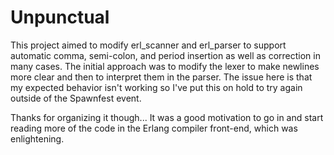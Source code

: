 # Unpunctual

This project aimed to modify erl_scanner and erl_parser to support automatic comma, semi-colon, and period insertion as well as correction in many cases. The initial approach was to modify the lexer to make newlines more clear and then to interpret them in the parser. The issue here is that my expected behavior isn't working so I've put this on hold to try again outside of the Spawnfest event.

Thanks for organizing it though... It was a good motivation to go in and start reading more of the code in the Erlang compiler front-end, which was enlightening.
